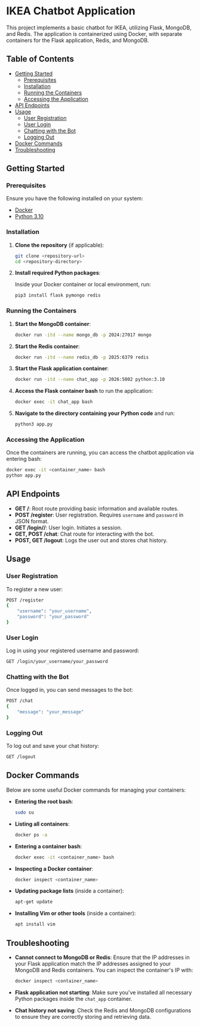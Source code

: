 # IKEA Chatbot Application

This project implements a basic chatbot for IKEA, utilizing Flask, MongoDB, and Redis. The application is containerized using Docker, with separate containers for the Flask application, Redis, and MongoDB.

## Table of Contents

- [Getting Started](#getting-started)
  - [Prerequisites](#prerequisites)
  - [Installation](#installation)
  - [Running the Containers](#running-the-containers)
  - [Accessing the Application](#accessing-the-application)
- [API Endpoints](#api-endpoints)
- [Usage](#usage)
  - [User Registration](#user-registration)
  - [User Login](#user-login)
  - [Chatting with the Bot](#chatting-with-the-bot)
  - [Logging Out](#logging-out)
- [Docker Commands](#docker-commands)
- [Troubleshooting](#troubleshooting)

## Getting Started

### Prerequisites

Ensure you have the following installed on your system:

- [Docker](https://docs.docker.com/get-docker/)
- [Python 3.10](https://www.python.org/downloads/)

### Installation

1. **Clone the repository** (if applicable):

    ```bash
    git clone <repository-url>
    cd <repository-directory>
    ```

2. **Install required Python packages**:

    Inside your Docker container or local environment, run:

    ```bash
    pip3 install flask pymongo redis
    ```

### Running the Containers

1. **Start the MongoDB container**:

    ```bash
    docker run -itd --name mongo_db -p 2024:27017 mongo
    ```

2. **Start the Redis container**:

    ```bash
    docker run -itd --name redis_db -p 2025:6379 redis
    ```

3. **Start the Flask application container**:

    ```bash
    docker run -itd --name chat_app -p 2026:5002 python:3.10 
    ```

4. **Access the Flask container bash** to run the application:

    ```bash
    docker exec -it chat_app bash
    ```

5. **Navigate to the directory containing your Python code** and run:

    ```bash
    python3 app.py
    ```

### Accessing the Application

Once the containers are running, you can access the chatbot application via entering bash:

```bash
docker exec -it <container_name> bash
python app.py
```

## API Endpoints

- **GET /**: Root route providing basic information and available routes.
- **POST /register**: User registration. Requires `username` and `password` in JSON format.
- **GET /login/<username>/<password>**: User login. Initiates a session.
- **GET, POST /chat**: Chat route for interacting with the bot.
- **POST, GET /logout**: Logs the user out and stores chat history.

## Usage

### User Registration

To register a new user:

```bash
POST /register
{
    "username": "your_username",
    "password": "your_password"
}
```

### User Login

Log in using your registered username and password:

```bash
GET /login/your_username/your_password
```

### Chatting with the Bot

Once logged in, you can send messages to the bot:

```bash
POST /chat
{
    "message": "your_message"
}
```

### Logging Out

To log out and save your chat history:

```bash
GET /logout
```

## Docker Commands

Below are some useful Docker commands for managing your containers:

- **Entering the root bash**:

    ```bash
    sudo su
    ```

- **Listing all containers**:

    ```bash
    docker ps -a
    ```

- **Entering a container bash**:

    ```bash
    docker exec -it <container_name> bash
    ```

- **Inspecting a Docker container**:

    ```bash
    docker inspect <container_name>
    ```

- **Updating package lists** (inside a container):

    ```bash
    apt-get update
    ```

- **Installing Vim or other tools** (inside a container):

    ```bash
    apt install vim
    ```

## Troubleshooting

- **Cannot connect to MongoDB or Redis**: Ensure that the IP addresses in your Flask application match the IP addresses assigned to your MongoDB and Redis containers. You can inspect the container's IP with:

    ```bash
    docker inspect <container_name>
    ```

- **Flask application not starting**: Make sure you've installed all necessary Python packages inside the `chat_app` container.

- **Chat history not saving**: Check the Redis and MongoDB configurations to ensure they are correctly storing and retrieving data.

